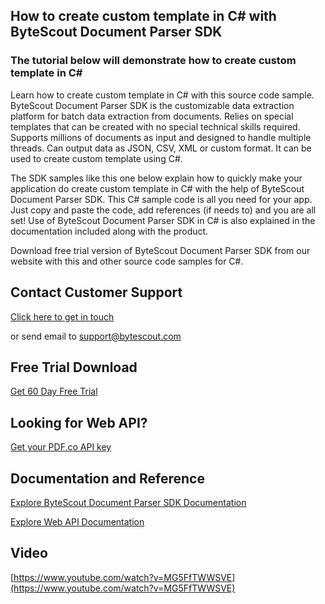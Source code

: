 ## How to create custom template in C# with ByteScout Document Parser SDK

### The tutorial below will demonstrate how to create custom template in C#

Learn how to create custom template in C# with this source code sample. ByteScout Document Parser SDK is the customizable data extraction platform for batch data extraction from documents. Relies on special templates that can be created with no special technical skills required. Supports millions of documents as input and designed to handle multiple threads. Can output data as JSON, CSV, XML or custom format. It can be used to create custom template using C#.

The SDK samples like this one below explain how to quickly make your application do create custom template in C# with the help of ByteScout Document Parser SDK. This C# sample code is all you need for your app. Just copy and paste the code, add references (if needs to) and you are all set! Use of ByteScout Document Parser SDK in C# is also explained in the documentation included along with the product.

Download free trial version of ByteScout Document Parser SDK from our website with this and other source code samples for C#.

## Contact Customer Support

[Click here to get in touch](https://bytescout.zendesk.com/hc/en-us/requests/new?subject=ByteScout%20Document%20Parser%20SDK%20Question)

or send email to [support@bytescout.com](mailto:support@bytescout.com?subject=ByteScout%20Document%20Parser%20SDK%20Question) 

## Free Trial Download

[Get 60 Day Free Trial](https://bytescout.com/download/web-installer?utm_source=github-readme)

## Looking for Web API? 

[Get your PDF.co API key](https://pdf.co/documentation/api?utm_source=github-readme)

## Documentation and Reference

[Explore ByteScout Document Parser SDK Documentation](https://bytescout.com/documentation/index.html?utm_source=github-readme)

[Explore Web API Documentation](https://pdf.co/documentation/api?utm_source=github-readme)

## Video

[https://www.youtube.com/watch?v=MG5FfTWWSVE](https://www.youtube.com/watch?v=MG5FfTWWSVE)